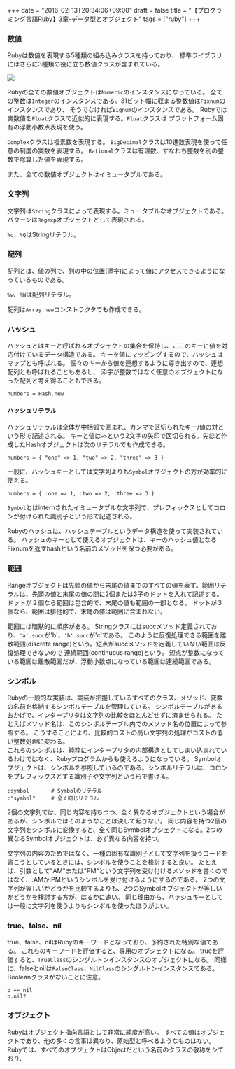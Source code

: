 +++
date = "2016-02-13T20:34:06+09:00"
draft = false
title = "【プログラミング言語Ruby】3章-データ型とオブジェクト"
tags = ["ruby"]
+++

### 数値

Rubyは数値を表現する5種類の組み込みクラスを持っており、
標準ライブラリにはさらに3種類の役に立ち数値クラスが含まれている。

![](https://www.evernote.com/l/AHWcSL7aQflDHarJQfPcwzy2xDWCtDv8WdUB/image.png)

Rubyの全ての数値オブジェクトは`Numeric`のインスタンスになっている。
全ての整数は`Integer`のインスタンスである。31ビット幅に収まる整数値は`Fixnum`のインスタンスであり、
そうでなければ`Bignum`のインスタンスである。
Rubyでは実数値を`Float`クラスで近似的に表現する。`Float`クラスは
プラットフォーム固有の浮動小数点表現を使う。

`Complex`クラスは複素数を表現する。
`BigDecimal`クラスは10進数表現を使って任意の制度の実数を表現する。
`Rational`クラスは有理数、すなわち整数を別の整数で除算した値を表現する。

また、全ての数値オブジェクトはイミュータブルである。

### 文字列

文字列は`String`クラスによって表現する。ミュータブルなオブジェクトである。
パターンは`Regexp`オブジェクトとして表現される。

`%q`、`%Q`はStringリテラル。

### 配列

配列とは、値の列で、列の中の位置(添字)によって値にアクセスできるようになっているものである。

`%w`、`%W`は配列リテラル。

配列は`Array.new`コンストラクタでも作成できる。

### ハッシュ

ハッシュとはキーと呼ばれるオブジェクトの集合を保持し、ここのキーに値を対応付けているデータ構造である。
キーを値にマッピングするので、ハッシュはマップとも呼ばれる。
個々のキーから値を連想するように導き出すので、連想配列とも呼ばれることもあるし、
添字が整数ではなく任意のオブジェクトになった配列と考え得ることもできる。

```
numbers = Hash.new
```

#### ハッシュリテラル

ハッシュリテラルは全体が中括弧で囲まれ、カンマで区切られたキー/値の対という形で記述される。
キーと値は`=>`という2文字の矢印で区切られる。先ほど作成したHashオブジェクトは次のリテラルでも作成できる。

```
numbers = { "one" => 1, "two" => 2, "three" => 3 }
```

一般に、ハッシュキーとしては文字列よりも`Symbol`オブジェクトの方が効率的に使える。

```
numbers = { :one => 1, :two => 2, :three => 3 }
```

`Symbol`とはinternされたイミュータブルな文字列で、プレフィックスとしてコロンが付けられた識別子という形で記述される。

Rubyのハッシュは、ハッシュテーブルというデータ構造を使って実装されている。
ハッシュのキーとして使えるオブジェクトは、キーのハッシュ値となるFixnumを返すhashという名前のメソッドを保つ必要がある。

### 範囲

Rangeオブジェクトは先頭の値から末尾の値までのすべての値を表す。範囲リテラルは、先頭の値と末尾の値の間に2個または3子のドットを入れて記述する。
ドットが２個なら範囲は包含的で、末尾の値も範囲の一部となる。
ドットが３個なら、範囲は排他的で、末尾の値は範囲に含まれない。

範囲には暗黙的に順序がある。
Stringクラスにはsuccメソッド定義されており、`'a'.succ`が'b'、`'b'.succ`が'c'である。
このように反復処理できる範囲を離散範囲(discrete range)という。短点がsuccメソッドを定義していない範囲は反復処理できないので
連続範囲(continuous range)という。
短点が整数になっている範囲は離散範囲だが、浮動小数点になっている範囲は連続範囲である。

### シンボル

Rubyの一般的な実装は、実装が把握しているすべてのクラス、メソッド、変数の名前を格納するシンボルテーブルを管理している。
シンボルテーブルがあるおかげで、インタープリタは文字列の比較をほとんどせずに済ませられる。
たとえばメソッド名は、このシンボルテーブル内でのメソッド名の位置によって参照する。
こうすることにより、比較的コストの高い文字列の処理がコストの低い整数処理に変わる。  
これらのシンボルは、純粋にインタープリタの内部構造としてしまい込まれているわけではなく、Rubyプログラムからも使えるようになっている。
Symbolオブジェクトは、シンボルを参照しているのである。シンボルリテラルは、コロンをプレフィックスとする識別子や文字列という形で書ける。

```
:symbol       # Symbolのリテラル
:"symbol"     # 全く同じリテラル
```

2個の文字列では、同じ内容を持ちつつ、全く異なるオブジェクトという場合があるが、シンボルではそのようなことは決して起きない。
同じ内容を持つ2個の文字列をシンボルに変換すると、全く同じSymbolオブジェクトになる。2つの異なるSymbolオブジェクトは、必ず異なる内容を持つ。

文字列の内容のためではなく、一種の固有な識別子として文字列を扱うコードを書こうとしているときには、シンボルを使うことを検討すると良い。
たとえば、引数として"AM"または"PM"という文字列を受け付けるメソッドを書くのではなく、:AMか:PMというシンボルを受け付けるようにするのである。
2つの文字列が等しいかどうかを比較するよりも、2つのSymbolオブジェクトが等しいかどうかを検討する方が、はるかに速い。
同じ理由から、ハッシュキーとしては一般に文字列を使うよりもシンボルを使ったほうがよい。

### true、false、nil

true、false、nilはRubyのキーワードとなっており、予約された特別な値である。
これらのキーワードを評価すると、専用のオブジェクトになる。
trueを評価すると、`TrueClass`のシングルトンインスタンスのオブジェクトになる。
同様に、falseとnilは`FalseClass`、`NilClass`のシングルトンインスタンスである。
Booleanクラスがないことに注意。

```
o == nil
o.nil?
```

### オブジェクト

Rubyはオブジェクト指向言語として非常に純度が高い。
すべての値はオブジェクトであり、他の多くの言事は異なり、原始型と呼べるようなものはない。
Rubyでは、すべてのオブジェクトはObjectだという名前のクラスの敬称をシており、
